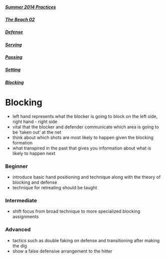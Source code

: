 ##### [Summer 2014 Practices](https://github.com/nvitas/beach-vball/blob/master/practice-2014.md) 
##### [The Beach 02](https://github.com/nvitas/beach-vball/blob/master/02.md)
##### [Defense](https://github.com/nvitas/beach-vball/blob/master/defense.md)
##### [Serving](https://github.com/nvitas/beach-vball/blob/master/serving.md)
##### [Passing](https://github.com/nvitas/beach-vball/blob/master/passing.md)
##### [Setting](https://github.com/nvitas/beach-vball/blob/master/setting.md)
##### [Blocking](https://github.com/nvitas/beach-vball/blob/master/blocking.md)

# Blocking

- left hand represents what the blocker is going to block on the left side, right hand - right side
- vital that the blocker and defender communicate which area is going to be ‘taken out’ at the net
- think about which shots are most likely to happen given the blocking formation
- what transpired in the past that gives you information about what is likely to happen next

### Beginner

- introduce basic hand positioning and technique along with the theory of blocking and defense
- technique for retreating should be taught

### Intermediate

- shift focus from broad technique to more specialized blocking assignments

### Advanced

- tactics such as double faking on defense and transitioning after making the dig
- show a false defensive arrangement to the hitter
